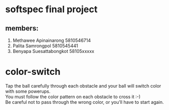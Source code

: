 # softspec final project
## members: 
1. Methawee Apinainarong    5810546714<br>
2. Palita Samrongpol        5810545441<br>
3. Benyapa Suesattabongkot  58105xxxxx<br>

# color-switch

<p>Tap the ball carefully through each obstacle and your ball will switch color with some powerups.<br>
You must follow the color pattern on each obstacle to cross it :-)<br>
Be careful not to pass through the wrong color, or you’ll have to start again.</p>






